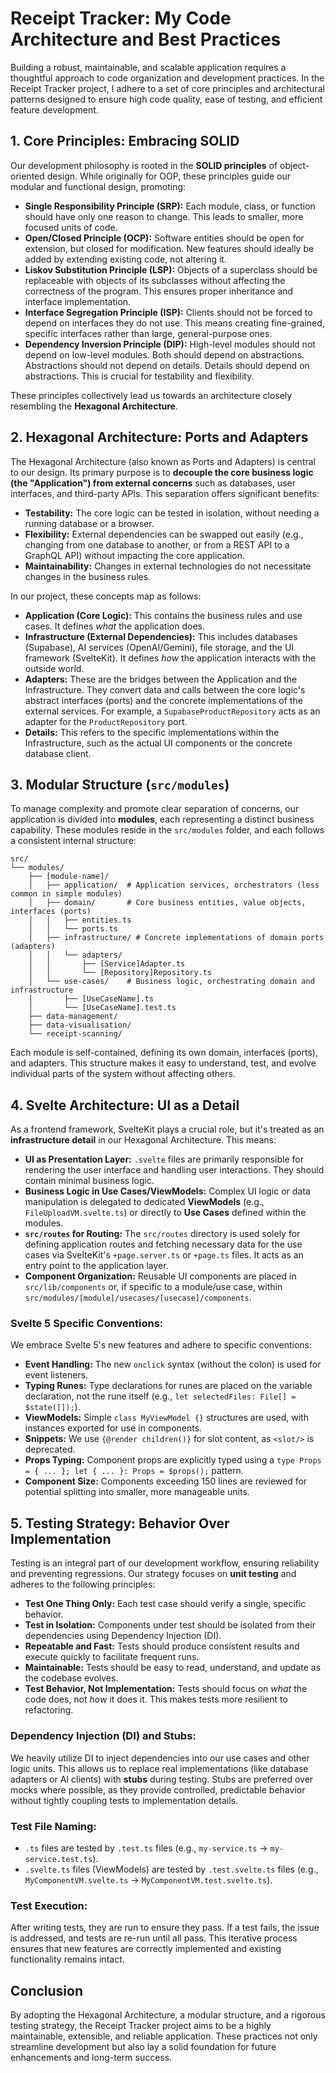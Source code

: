 # Receipt Tracker: My Code Architecture and Best Practices

<!-- docs/articles/project-structure-en.md -->

Building a robust, maintainable, and scalable application requires a thoughtful approach to code organization and development practices. In the Receipt Tracker project, I adhere to a set of core principles and architectural patterns designed to ensure high code quality, ease of testing, and efficient feature development.

## 1. Core Principles: Embracing SOLID

Our development philosophy is rooted in the **SOLID principles** of object-oriented design. While originally for OOP, these principles guide our modular and functional design, promoting:

*   **Single Responsibility Principle (SRP):** Each module, class, or function should have only one reason to change. This leads to smaller, more focused units of code.
*   **Open/Closed Principle (OCP):** Software entities should be open for extension, but closed for modification. New features should ideally be added by extending existing code, not altering it.
*   **Liskov Substitution Principle (LSP):** Objects of a superclass should be replaceable with objects of its subclasses without affecting the correctness of the program. This ensures proper inheritance and interface implementation.
*   **Interface Segregation Principle (ISP):** Clients should not be forced to depend on interfaces they do not use. This means creating fine-grained, specific interfaces rather than large, general-purpose ones.
*   **Dependency Inversion Principle (DIP):** High-level modules should not depend on low-level modules. Both should depend on abstractions. Abstractions should not depend on details. Details should depend on abstractions. This is crucial for testability and flexibility.

These principles collectively lead us towards an architecture closely resembling the **Hexagonal Architecture**.

## 2. Hexagonal Architecture: Ports and Adapters

The Hexagonal Architecture (also known as Ports and Adapters) is central to our design. Its primary purpose is to **decouple the core business logic (the "Application") from external concerns** such as databases, user interfaces, and third-party APIs. This separation offers significant benefits:

*   **Testability:** The core logic can be tested in isolation, without needing a running database or a browser.
*   **Flexibility:** External dependencies can be swapped out easily (e.g., changing from one database to another, or from a REST API to a GraphQL API) without impacting the core application.
*   **Maintainability:** Changes in external technologies do not necessitate changes in the business rules.

In our project, these concepts map as follows:

*   **Application (Core Logic):** This contains the business rules and use cases. It defines *what* the application does.
*   **Infrastructure (External Dependencies):** This includes databases (Supabase), AI services (OpenAI/Gemini), file storage, and the UI framework (SvelteKit). It defines *how* the application interacts with the outside world.
*   **Adapters:** These are the bridges between the Application and the Infrastructure. They convert data and calls between the core logic's abstract interfaces (ports) and the concrete implementations of the external services. For example, a `SupabaseProductRepository` acts as an adapter for the `ProductRepository` port.
*   **Details:** This refers to the specific implementations within the Infrastructure, such as the actual UI components or the concrete database client.

## 3. Modular Structure (`src/modules`)

To manage complexity and promote clear separation of concerns, our application is divided into **modules**, each representing a distinct business capability. These modules reside in the `src/modules` folder, and each follows a consistent internal structure:

```
src/
└── modules/
    ├── [module-name]/
    │   ├── application/  # Application services, orchestrators (less common in simple modules)
    │   ├── domain/       # Core business entities, value objects, interfaces (ports)
    │   │   ├── entities.ts
    │   │   └── ports.ts
    │   ├── infrastructure/ # Concrete implementations of domain ports (adapters)
    │   │   └── adapters/
    │   │       ├── [Service]Adapter.ts
    │   │       └── [Repository]Repository.ts
    │   └── use-cases/    # Business logic, orchestrating domain and infrastructure
    │       ├── [UseCaseName].ts
    │       └── [UseCaseName].test.ts
    ├── data-management/
    ├── data-visualisation/
    └── receipt-scanning/
```

Each module is self-contained, defining its own domain, interfaces (ports), and adapters. This structure makes it easy to understand, test, and evolve individual parts of the system without affecting others.

## 4. Svelte Architecture: UI as a Detail

As a frontend framework, SvelteKit plays a crucial role, but it's treated as an **infrastructure detail** in our Hexagonal Architecture. This means:

*   **UI as Presentation Layer:** `.svelte` files are primarily responsible for rendering the user interface and handling user interactions. They should contain minimal business logic.
*   **Business Logic in Use Cases/ViewModels:** Complex UI logic or data manipulation is delegated to dedicated **ViewModels** (e.g., `FileUploadVM.svelte.ts`) or directly to **Use Cases** defined within the modules.
*   **`src/routes` for Routing:** The `src/routes` directory is used solely for defining application routes and fetching necessary data for the use cases via SvelteKit's `+page.server.ts` or `+page.ts` files. It acts as an entry point to the application layer.
*   **Component Organization:** Reusable UI components are placed in `src/lib/components` or, if specific to a module/use case, within `src/modules/[module]/usecases/[usecase]/components`.

### Svelte 5 Specific Conventions:

We embrace Svelte 5's new features and adhere to specific conventions:

*   **Event Handling:** The new `onclick` syntax (without the colon) is used for event listeners.
*   **Typing Runes:** Type declarations for runes are placed on the variable declaration, not the rune itself (e.g., `let selectedFiles: File[] = $state([]);`).
*   **ViewModels:** Simple `class MyViewModel {}` structures are used, with instances exported for use in components.
*   **Snippets:** We use `{@render children()}` for slot content, as `<slot/>` is deprecated.
*   **Props Typing:** Component props are explicitly typed using a `type Props = { ... }; let { ... }: Props = $props();` pattern.
*   **Component Size:** Components exceeding 150 lines are reviewed for potential splitting into smaller, more manageable units.

## 5. Testing Strategy: Behavior Over Implementation

Testing is an integral part of our development workflow, ensuring reliability and preventing regressions. Our strategy focuses on **unit testing** and adheres to the following principles:

*   **Test One Thing Only:** Each test case should verify a single, specific behavior.
*   **Test in Isolation:** Components under test should be isolated from their dependencies using Dependency Injection (DI).
*   **Repeatable and Fast:** Tests should produce consistent results and execute quickly to facilitate frequent runs.
*   **Maintainable:** Tests should be easy to read, understand, and update as the codebase evolves.
*   **Test Behavior, Not Implementation:** Tests should focus on *what* the code does, not *how* it does it. This makes tests more resilient to refactoring.

### Dependency Injection (DI) and Stubs:

We heavily utilize DI to inject dependencies into our use cases and other logic units. This allows us to replace real implementations (like database adapters or AI clients) with **stubs** during testing. Stubs are preferred over mocks where possible, as they provide controlled, predictable behavior without tightly coupling tests to implementation details.

### Test File Naming:

*   `.ts` files are tested by `.test.ts` files (e.g., `my-service.ts` -> `my-service.test.ts`).
*   `.svelte.ts` files (ViewModels) are tested by `.test.svelte.ts` files (e.g., `MyComponentVM.svelte.ts` -> `MyComponentVM.test.svelte.ts`).

### Test Execution:

After writing tests, they are run to ensure they pass. If a test fails, the issue is addressed, and tests are re-run until all pass. This iterative process ensures that new features are correctly implemented and existing functionality remains intact.

## Conclusion

By adopting the Hexagonal Architecture, a modular structure, and a rigorous testing strategy, the Receipt Tracker project aims to be a highly maintainable, extensible, and reliable application. These practices not only streamline development but also lay a solid foundation for future enhancements and long-term success.